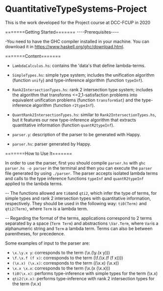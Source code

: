 # QuantitativeTypeSystems-Project
This is the work developed for the Project course at DCC-FCUP in 2020

=======Getting Started=======
----Prerequisites----

 -You need to have the GHC compiler installed in your machine. You can download it in https://www.haskell.org/ghc/download.html.

=======Content=======

- ```LambdaCalculus.hs```: contains the 'data's that define lambda-terms.

- ```SimpleTypes.hs```: simple type system; includes the unification algorithm (function ```unify```) and type-inference algorithm (function ```typeInf```).

- ```Rank2IntersectionTypes.hs```: rank 2 intersection type system; includes the algorithm that transforms <=2,1-satisfaction problems into equivalent unification problems (function ```transformSat```) and the type-inference algorithm (function ```r2typeInf```).

- ```QuantRank2IntersectionTypes.hs```: similar to ```Rank2IntersectionTypes.hs```, but it features our new type-inference algorithm that extracts quantitative information (function ```quantR2typeInf```).

- ```parser.y```: description of the parser to be generated with Happy.
- ```parser.hs```: parser generated by Happy.

=======How to Use It=======
 
 In order to use the parser, first you should compile ```parser.hs``` with ```ghc parser.hs -o parser``` in the terminal and then you can execute the ```parser``` file generated by using ```./parser```.
 The parser accepts isolated lambda terms and calls to the type inference functions ```typeInf``` and ```quantR2typeInf``` applied to the lambda terms.
 
 -- The functions allowed are ```ti0```and ```qti2```, which infer the type of terms, for simple types and rank 2 intersection types with quantitative information, respectively. They should be used in the following way: ```ti0(Term)``` and ```qti2(Term)```, where ```Term``` is a lambda term.

 -- Regarding the format of the terms, applications correspond to 2 terms separated by a space (```Term Term```) and abstractions ```\Var.Term```, where ```Var```is a alphanumeric string and ```Term``` a lambda term. Terms can also be between parentheses, for precedence.
 
 Some examples of input to the parser are:

 - ```\x.\y.x y```:     corresponds to the term (\x.(\y.(x y)))
 - ```\f.\x.f (f x)```: corresponds to the term (\f.(\x.(f (f x))))
 - ```(\x.x) (\x.x)```: corresponds to the term ((\x.x) (\x.x))
 - ```\x.x \x.x```:     corresponds to the term (\x.(x (\x.x)))
 - ```ti0(\x.x)```:     performs type-inference with simple types for the term (\x.x)
 - ```qti2(\x.x)```:    performs type-inference with rank 2 intersection types for the term (\x.x)
